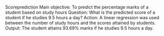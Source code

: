 Scoreprediction
Main objective: To predict the percentage marks of a student based on study hours
Question: What is the predicted score of a student if he studies 9.5 hours a day?
Action: A linear regression was used between the number of study hours and the scores attained by students.
Output: The student attains 93.69% marks if he studies 9.5 hours a day.
